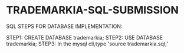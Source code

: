 # TRADEMARKIA-SQL-SUBMISSION
SQL
STEPS FOR DATABASE IMPLEMENTATION:

STEP1: CREATE DATABASE trademarkia; 
STEP2: USE DATABASE trademarkia; 
STEP3: In the mysql cli,type 'source trademarkia.sql;'

